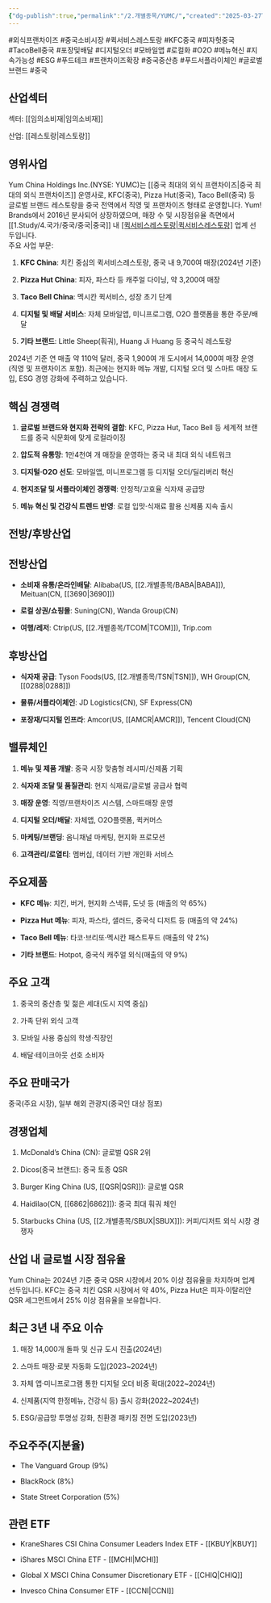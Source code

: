 ```yaml
---
{"dg-publish":true,"permalink":"/2.개별종목/YUMC/","created":"2025-03-27T15:41:42.282+09:00","updated":"2025-06-03T20:06:02.279+09:00"}
---
```


#외식프랜차이즈 #중국소비시장 #퀵서비스레스토랑 #KFC중국 #피자헛중국 #TacoBell중국 #포장및배달 #디지털오더 #모바일앱 #로컬화 #O2O #메뉴혁신 #지속가능성 #ESG #푸드테크 #프랜차이즈확장 #중국중산층 #푸드서플라이체인 #글로벌브랜드 #중국 

## 산업섹터

섹터: [[임의소비재\|임의소비재]]

산업: [[레스토랑\|레스토랑]]

## 영위사업

Yum China Holdings Inc.(NYSE: YUMC)는 [[중국 최대의 외식 프랜차이즈\|중국 최대의 외식 프랜차이즈]] 운영사로, KFC(중국), Pizza Hut(중국), Taco Bell(중국) 등 글로벌 브랜드 레스토랑을 중국 전역에서 직영 및 프랜차이즈 형태로 운영합니다. Yum! Brands에서 2016년 분사되어 상장하였으며, 매장 수 및 시장점유율 측면에서 [[1.Study/4.국가/중국/중국\|중국]] 내 [[퀵서비스레스토랑\|퀵서비스레스토랑]](QSR) 업계 선두입니다.  
주요 사업 부문:

1. **KFC China**: 치킨 중심의 퀵서비스레스토랑, 중국 내 9,700여 매장(2024년 기준)
    
2. **Pizza Hut China**: 피자, 파스타 등 캐주얼 다이닝, 약 3,200여 매장
    
3. **Taco Bell China**: 멕시칸 퀵서비스, 성장 초기 단계
    
4. **디지털 및 배달 서비스**: 자체 모바일앱, 미니프로그램, O2O 플랫폼을 통한 주문/배달
    
5. **기타 브랜드**: Little Sheep(훠궈), Huang Ji Huang 등 중국식 레스토랑
    

2024년 기준 연 매출 약 110억 달러, 중국 1,900여 개 도시에서 14,000여 매장 운영(직영 및 프랜차이즈 포함). 최근에는 현지화 메뉴 개발, 디지털 오더 및 스마트 매장 도입, ESG 경영 강화에 주력하고 있습니다.

## 핵심 경쟁력

1. **글로벌 브랜드와 현지화 전략의 결합**: KFC, Pizza Hut, Taco Bell 등 세계적 브랜드를 중국 식문화에 맞게 로컬라이징
    
2. **압도적 유통망**: 1만4천여 개 매장을 운영하는 중국 내 최대 외식 네트워크
    
3. **디지털·O2O 선도**: 모바일앱, 미니프로그램 등 디지털 오더/딜리버리 혁신
    
4. **현지조달 및 서플라이체인 경쟁력**: 안정적/고효율 식자재 공급망
    
5. **메뉴 혁신 및 건강식 트렌드 반영**: 로컬 입맛·식재료 활용 신제품 지속 출시
    

## 전방/후방산업

## 전방산업

- **소비재 유통/온라인배달**: Alibaba(US, [[2.개별종목/BABA\|BABA]]), Meituan(CN, [[3690\|3690]])
    
- **로컬 상권/쇼핑몰**: Suning(CN), Wanda Group(CN)
    
- **여행/레저**: Ctrip(US, [[2.개별종목/TCOM\|TCOM]]), Trip.com
    

## 후방산업

- **식자재 공급**: Tyson Foods(US, [[2.개별종목/TSN\|TSN]]), WH Group(CN, [[0288\|0288]])
    
- **물류/서플라이체인**: JD Logistics(CN), SF Express(CN)
    
- **포장재/디지털 인프라**: Amcor(US, [[AMCR\|AMCR]]), Tencent Cloud(CN)
    

## 밸류체인

1. **메뉴 및 제품 개발**: 중국 시장 맞춤형 레시피/신제품 기획
    
2. **식자재 조달 및 품질관리**: 현지 식재료/글로벌 공급사 협력
    
3. **매장 운영**: 직영/프랜차이즈 시스템, 스마트매장 운영
    
4. **디지털 오더/배달**: 자체앱, O2O플랫폼, 퀵커머스
    
5. **마케팅/브랜딩**: 옴니채널 마케팅, 현지화 프로모션
    
6. **고객관리/로열티**: 멤버십, 데이터 기반 개인화 서비스
    

## 주요제품

- **KFC 메뉴**: 치킨, 버거, 현지화 스낵류, 도넛 등 (매출의 약 65%)
    
- **Pizza Hut 메뉴**: 피자, 파스타, 샐러드, 중국식 디저트 등 (매출의 약 24%)
    
- **Taco Bell 메뉴**: 타코·브리또·멕시칸 패스트푸드 (매출의 약 2%)
    
- **기타 브랜드**: Hotpot, 중국식 캐주얼 외식(매출의 약 9%)
    

## 주요 고객

1. 중국의 중산층 및 젊은 세대(도시 지역 중심)
    
2. 가족 단위 외식 고객
    
3. 모바일 사용 중심의 학생·직장인
    
4. 배달·테이크아웃 선호 소비자
    

## 주요 판매국가

중국(주요 시장), 일부 해외 관광지(중국인 대상 점포)

## 경쟁업체

1. McDonald’s China (CN): 글로벌 QSR 2위
    
2. Dicos(중국 브랜드): 중국 토종 QSR
    
3. Burger King China (US, [[QSR\|QSR]]): 글로벌 QSR
    
4. Haidilao(CN, [[6862\|6862]]): 중국 최대 훠궈 체인
    
5. Starbucks China (US, [[2.개별종목/SBUX\|SBUX]]): 커피/디저트 외식 시장 경쟁자
    

## 산업 내 글로벌 시장 점유율

Yum China는 2024년 기준 중국 QSR 시장에서 20% 이상 점유율을 차지하며 업계 선두입니다. KFC는 중국 치킨 QSR 시장에서 약 40%, Pizza Hut은 피자·이탈리안 QSR 세그먼트에서 25% 이상 점유율을 보유합니다.

## 최근 3년 내 주요 이슈

1. 매장 14,000개 돌파 및 신규 도시 진출(2024년)
    
2. 스마트 매장·로봇 자동화 도입(2023~2024년)
    
3. 자체 앱·미니프로그램 통한 디지털 오더 비중 확대(2022~2024년)
    
4. 신제품(지역 한정메뉴, 건강식 등) 출시 강화(2022~2024년)
    
5. ESG/공급망 투명성 강화, 친환경 패키징 전면 도입(2023년)
    

## 주요주주(지분율)

- The Vanguard Group (9%)
    
- BlackRock (8%)
    
- State Street Corporation (5%)
    

## 관련 ETF

- KraneShares CSI China Consumer Leaders Index ETF - [[KBUY\|KBUY]]
    
- iShares MSCI China ETF - [[MCHI\|MCHI]]
    
- Global X MSCI China Consumer Discretionary ETF - [[CHIQ\|CHIQ]]
    
- Invesco China Consumer ETF - [[CCNI\|CCNI]]